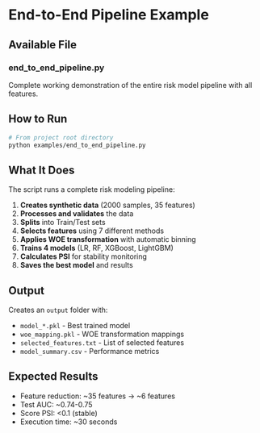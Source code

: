 # End-to-End Pipeline Example

## Available File

### end_to_end_pipeline.py
Complete working demonstration of the entire risk model pipeline with all features.

## How to Run

```bash
# From project root directory
python examples/end_to_end_pipeline.py
```

## What It Does

The script runs a complete risk modeling pipeline:

1. **Creates synthetic data** (2000 samples, 35 features)
2. **Processes and validates** the data
3. **Splits** into Train/Test sets
4. **Selects features** using 7 different methods
5. **Applies WOE transformation** with automatic binning
6. **Trains 4 models** (LR, RF, XGBoost, LightGBM)
7. **Calculates PSI** for stability monitoring
8. **Saves the best model** and results

## Output

Creates an `output` folder with:
- `model_*.pkl` - Best trained model
- `woe_mapping.pkl` - WOE transformation mappings
- `selected_features.txt` - List of selected features
- `model_summary.csv` - Performance metrics

## Expected Results

- Feature reduction: ~35 features → ~6 features
- Test AUC: ~0.74-0.75
- Score PSI: <0.1 (stable)
- Execution time: ~30 seconds
